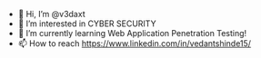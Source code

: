 - 👋 Hi, I’m @v3daxt
- 👀 I’m interested in CYBER SECURITY
- 🌱 I’m currently learning Web Application Penetration Testing!
- 📫 How to reach https://www.linkedin.com/in/vedantshinde15/


<!---
v3daxt/v3daxt is a ✨ special ✨ repository because its `README.md` (this file) appears on your GitHub profile.
You can click the Preview link to take a look at your changes.
--->
